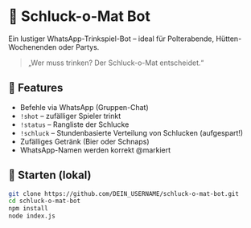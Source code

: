 # 🥃 Schluck-o-Mat Bot

Ein lustiger WhatsApp-Trinkspiel-Bot – ideal für Polterabende, Hütten-Wochenenden oder Partys.

> „Wer muss trinken? Der Schluck-o-Mat entscheidet.“

## 📱 Features

- Befehle via WhatsApp (Gruppen-Chat)
- `!shot` – zufälliger Spieler trinkt
- `!status` – Rangliste der Schlucke
- `!schluck` – Stundenbasierte Verteilung von Schlucken (aufgespart!)
- Zufälliges Getränk (Bier oder Schnaps)
- WhatsApp-Namen werden korrekt @markiert

## 🚀 Starten (lokal)

```bash
git clone https://github.com/DEIN_USERNAME/schluck-o-mat-bot.git
cd schluck-o-mat-bot
npm install
node index.js

